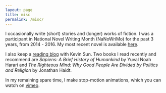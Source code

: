 ```yaml
---
layout: page
title: misc
permalink: /misc/
---
```


I occasionally write (short) stories and (longer) works of fiction. I was a participant in National Novel Writing Month (NaNoWriMo) for the past 3 years, from 2014 - 2016. My most recent novel is available [here](https://www.amazon.com/Watersilk-Albert-Kuo/dp/1540777790). 

I also keep a [reading blog](https://albertandkevin.wordpress.com/) with Kevin Sun. Two books I read recently and recommend are *Sapiens: A Brief History of Humankind* by Yuval Noah Harari and *The Righteous Mind: Why Good People Are Divided by Politics and Religion* by Jonathan Haidt. 

In my remaining spare time, I make stop-motion animations, which you can watch on [vimeo](https://vimeo.com/albertkuo). 

